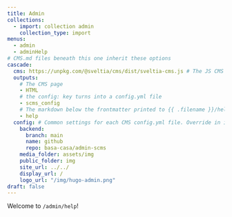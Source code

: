 ```yaml
---
title: Admin
collections:
  - import: collection admin
    collection_type: import
menus: 
  - admin
  - adminHelp
# CMS.md files beneath this one inherit these options
cascade:
  cms: https://unpkg.com/@sveltia/cms/dist/sveltia-cms.js # The JS CMS that reads Netlify CMS-descendant config.yml files. Decap requires adding local backend configuration in config.backend below. https://unpkg.com/decap-cms@^3.0.0/dist/decap-cms.js #
  outputs:
    # The CMS page
    - HTML 
    # the config: key turns into a config.yml file
    - scms_config 
    # The markdown below the frontmatter printed to {{ .filename }}/help/index.html and 
    - help 
  config: # Common settings for each CMS config.yml file. Override in individual {{CMS}}/index.md file.
    backend:
      branch: main
      name: github
      repo: basa-casa/admin-scms
    media_folder: assets/img
    public_folder: img
    site_url: ../../
    display_url: /
    logo_url: "/img/hugo-admin.png"
draft: false
---
```

Welcome to `/admin/help`!

